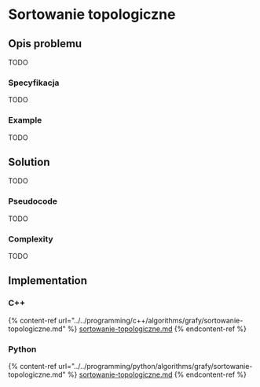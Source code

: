 # Sortowanie topologiczne

## Opis problemu

TODO

### Specyfikacja

TODO

### Example

TODO

## Solution

TODO

### Pseudocode

TODO

### Complexity

TODO

## Implementation

### C++

{% content-ref url="../../programming/c++/algorithms/grafy/sortowanie-topologiczne.md" %}
[sortowanie-topologiczne.md](../../programming/c++/algorithms/grafy/sortowanie-topologiczne.md)
{% endcontent-ref %}

### Python

{% content-ref url="../../programming/python/algorithms/grafy/sortowanie-topologiczne.md" %}
[sortowanie-topologiczne.md](../../programming/python/algorithms/grafy/sortowanie-topologiczne.md)
{% endcontent-ref %}
